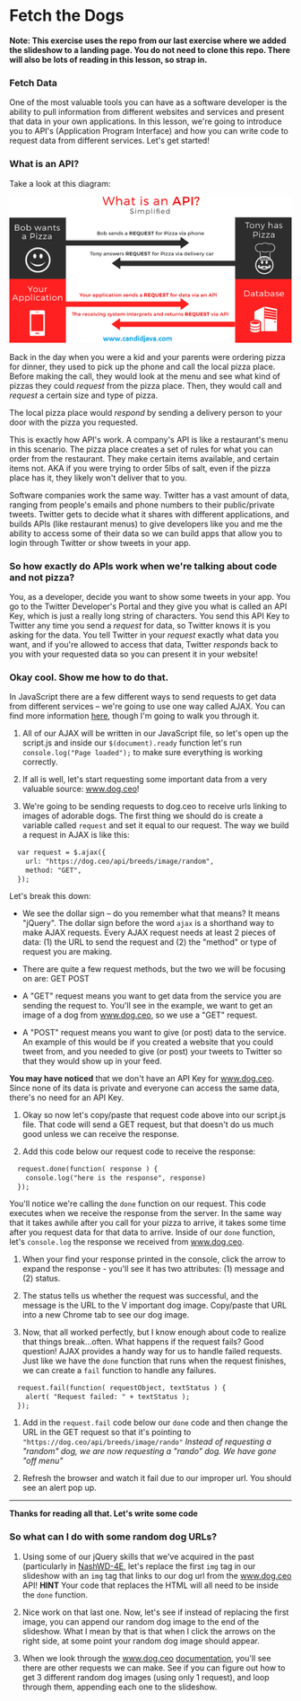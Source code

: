# Fetch the Dogs

**Note: This exercise uses the repo from our last exercise where we added the slideshow to a landing page. You do not need to clone this repo. There will also be lots of reading in this lesson, so strap in.**

### Fetch Data

One of the most valuable tools you can have as a software developer is the ability to pull information from different websites and services and present that data in your own applications. In this lesson, we're going to introduce you to API's (Application Program Interface) and how you can write code to request data from different services. Let's get started! 

### What is an API?

Take a look at this diagram: 

![api](images/api.png)

Back in the day when you were a kid and your parents were ordering pizza for dinner, they used to pick up the phone and call the local pizza place. Before making the call, they would look at the menu and see what kind of pizzas they could *request* from the pizza place. Then, they would call and *request* a certain size and type of pizza. 

The local pizza place would *respond* by sending a delivery person to your door with the pizza you requested. 

This is exactly how API's work. A company's API is like a restaurant's menu in this scenario. The pizza place creates a set of rules for what you can order from the restaurant. They make certain items available, and certain items not. AKA if you were trying to order 5lbs of salt, even if the pizza place has it, they likely won't deliver that to you. 

Software companies work the same way. Twitter has a vast amount of data, ranging from people's emails and phone numbers to their public/private tweets. Twitter gets to decide what it shares with different applications, and builds APIs (like restaurant menus) to give developers like you and me the ability to access some of their data so we can build apps that allow you to login through Twitter or show tweets in your app. 


### So how exactly do APIs work when we're talking about code and not pizza? 

You, as a developer, decide you want to show some tweets in your app. You go to the Twitter Developer's Portal and they give you what is called an API Key, which is just a really long string of characters. You send this API Key to Twitter any time you send a *request* for data, so Twitter knows it is you asking for the data. You tell Twitter in your *request* exactly what data you want, and if you're allowed to access that data, Twitter *responds* back to you with your requested data so you can present it in your website!


### Okay cool. Show me how to do that.

In JavaScript there are a few different ways to send requests to get data from different services – we're going to use one way called AJAX. You can find more information [here](http://api.jquery.com/jquery.ajax/), though I'm going to walk you through it. 

1. All of our AJAX will be written in our JavaScript file, so let's open up the script.js and inside our `$(document).ready` function let's run `console.log("Page loaded");` to make sure everything is working correctly.

1. If all is well, let's start requesting some important data from a very valuable source: www.dog.ceo!

1. We're going to be sending requests to dog.ceo to receive urls linking to images of adorable dogs. The first thing we should do is create a variable called `request` and set it equal to our request. The way we build a request in AJAX is like this: 
```
  var request = $.ajax({
    url: "https://dog.ceo/api/breeds/image/random",
    method: "GET",
  });
```

Let's break this down: 
- We see the dollar sign – do you remember what that means? It means "jQuery". The dollar sign before the word `ajax` is a shorthand way to make AJAX requests. Every AJAX request needs at least 2 pieces of data: (1) the URL to send the request and (2) the "method" or type of request you are making. 

- There are quite a few request methods, but the two we will be focusing on are: 
GET
POST

- A "GET" request means you want to get data from the service you are sending the request to. You'll see in the example, we want to get an image of a dog from www.dog.ceo, so we use a "GET" request. 

- A "POST" request means you want to give (or post) data to the service. An example of this would be if you created a website that you could tweet from, and you needed to give (or post) your tweets to Twitter so that they would show up in your feed. 

**You may have noticed** that we don't have an API Key for www.dog.ceo. Since none of its data is private and everyone can access the same data, there's no need for an API Key. 

1. Okay so now let's copy/paste that request code above into our script.js file. That code will send a GET request, but that doesn't do us much good unless we can receive the response. 

1. Add this code below our request code to receive the response:
```
  request.done(function( response ) {
    console.log("here is the response", response)
  });
```

You'll notice we're calling the `done` function on our request. This code executes when we receive the response from the server. In the same way that it takes awhile after you call for your pizza to arrive, it takes some time after you request data for that data to arrive. Inside of our `done` function, let's `console.log` the response we received from www.dog.ceo. 

1. When your find your response printed in the console, click the arrow to expand the response - you'll see it has two attributes: (1) message and (2) status. 

1. The status tells us whether the request was successful, and the message is the URL to the V important dog image. Copy/paste that URL into a new Chrome tab to see our dog image. 

1. Now, that all worked perfectly, but I know enough about code to realize that things break...often. What happens if the request fails? Good question! AJAX provides a handy way for us to handle failed requests. Just like we have the `done` function that runs when the request finishes, we can create a `fail` function to handle any failures.

```
  request.fail(function( requestObject, textStatus ) {
    alert( "Request failed: " + textStatus );
  });
```

1. Add in the `request.fail` code below our `done` code and then change the URL in the GET request so that it's pointing to `"https://dog.ceo/api/breeds/image/rando"` *Instead of requesting a "random" dog, we are now requesting a "rando" dog. We have gone "off menu"*

1. Refresh the browser and watch it fail due to our improper url. You should see an alert pop up. 

---
**Thanks for reading all that. Let's write some code**

### So what can I do with some random dog URLs?

1. Using some of our jQuery skills that we've acquired in the past (particularly in [NashWD-4E](https://github.com/codebug-us/NashWD-4E), let's replace the first `img` tag in our slideshow with an `img` tag that links to our dog url from the www.dog.ceo API! **HINT** Your code that replaces the HTML will all need to be inside the `done` function. 

1. Nice work on that last one. Now, let's see if instead of replacing the first image, you can append our random dog image to the end of the slideshow. What I mean by that is that when I click the arrows on the right side, at some point your random dog image should appear.

1. When we look through the www.dog.ceo [documentation](https://dog.ceo/dog-api/documentation/random), you'll see there are other requests we can make. See if you can figure out how to get 3 different random dog images (using only 1 request), and loop through them, appending each one to the slideshow. 

